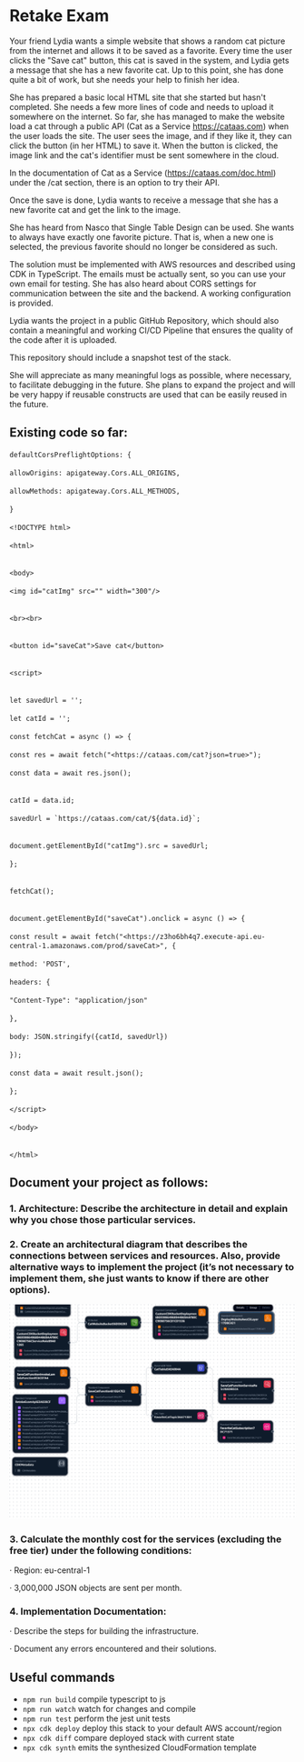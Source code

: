 # Retake Exam

Your friend Lydia wants a simple website that shows a random cat picture from the internet and allows it to be saved as a favorite. Every time the user clicks the "Save cat" button, this cat is saved in the system, and Lydia gets a message that she has a new favorite cat. Up to this point, she has done quite a bit of work, but she needs your help to finish her idea. 

She has prepared a basic local HTML site that she started but hasn't completed. She needs a few more lines of code and needs to upload it somewhere on the internet. So far, she has managed to make the website load a cat through a public API (Cat as a Service https://cataas.com) when the user loads the site. The user sees the image, and if they like it, they can click the button (in her HTML) to save it. When the button is clicked, the image link and the cat's identifier must be sent somewhere in the cloud. 

In the documentation of Cat as a Service (https://cataas.com/doc.html) under the /cat section, there is an option to try their API. 

Once the save is done, Lydia wants to receive a message that she has a new favorite cat and get the link to the image. 

She has heard from Nasco that Single Table Design can be used. She wants to always have exactly one favorite picture. That is, when a new one is selected, the previous favorite should no longer be considered as such. 

The solution must be implemented with AWS resources and described using CDK in TypeScript. The emails must be actually sent, so you can use your own email for testing. She has also heard about CORS settings for communication between the site and the backend. A working configuration is provided. 

Lydia wants the project in a public GitHub Repository, which should also contain a meaningful and working CI/CD Pipeline that ensures the quality of the code after it is uploaded. 

This repository should include a snapshot test of the stack. 

She will appreciate as many meaningful logs as possible, where necessary, to facilitate debugging in the future. She plans to expand the project and will be very happy if reusable constructs are used that can be easily reused in the future.

## Existing code so far:
```
defaultCorsPreflightOptions: {

allowOrigins: apigateway.Cors.ALL_ORIGINS,

allowMethods: apigateway.Cors.ALL_METHODS,

}

<!DOCTYPE html>

<html>


<body>

<img id="catImg" src="" width="300"/>


<br><br>


<button id="saveCat">Save cat</button>


<script>


let savedUrl = '';

let catId = '';

const fetchCat = async () => {

const res = await fetch("<https://cataas.com/cat?json=true>");

const data = await res.json();


catId = data.id;

savedUrl = `https://cataas.com/cat/${data.id}`;


document.getElementById("catImg").src = savedUrl;

};


fetchCat();


document.getElementById("saveCat").onclick = async () => {

const result = await fetch("<https://z3ho6bh4q7.execute-api.eu-central-1.amazonaws.com/prod/saveCat>", {

method: 'POST',

headers: {

"Content-Type": "application/json"

},

body: JSON.stringify({catId, savedUrl})

});

const data = await result.json();

};

</script>

</body>


</html>
```

## Document your project as follows:

### 1. Architecture: Describe the architecture in detail and explain why you chose those particular services.

### 2. Create an architectural diagram that describes the connections between services and resources. Also, provide alternative ways to implement the project (it’s not necessary to implement them, she just wants to know if there are other options).

![Architecture Diagram](template.png)

### 3. Calculate the monthly cost for the services (excluding the free tier) under the following conditions:

· Region: eu-central-1

· 3,000,000 JSON objects are sent per month.

### 4. Implementation Documentation:

· Describe the steps for building the infrastructure.

· Document any errors encountered and their solutions.

## Useful commands

* `npm run build`   compile typescript to js
* `npm run watch`   watch for changes and compile
* `npm run test`    perform the jest unit tests
* `npx cdk deploy`  deploy this stack to your default AWS account/region
* `npx cdk diff`    compare deployed stack with current state
* `npx cdk synth`   emits the synthesized CloudFormation template

